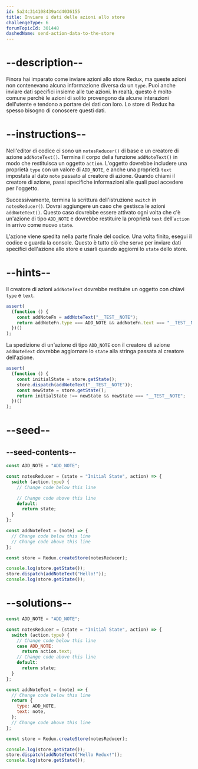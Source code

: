 ```yaml
---
id: 5a24c314108439a4d4036155
title: Inviare i dati delle azioni allo store
challengeType: 6
forumTopicId: 301448
dashedName: send-action-data-to-the-store
---
```


# --description--

Finora hai imparato come inviare azioni allo store Redux, ma queste azioni non contenevano alcuna informazione diversa da un `type`. Puoi anche inviare dati specifici insieme alle tue azioni. In realtà, questo è molto comune perché le azioni di solito provengono da alcune interazioni dell'utente e tendono a portare dei dati con loro. Lo store di Redux ha spesso bisogno di conoscere questi dati.

# --instructions--

Nell'editor di codice ci sono un `notesReducer()` di base e un creatore di azione `addNoteText()`. Termina il corpo della funzione `addNoteText()` in modo che restituisca un oggetto `action`. L'oggetto dovrebbe includere una proprietà `type` con un valore di `ADD_NOTE`, e anche una proprietà `text` impostata al dato `note` passato al creatore di azione. Quando chiami il creatore di azione, passi specifiche informazioni alle quali puoi accedere per l'oggetto.

Successivamente, termina la scrittura dell'istruzione `switch` in `notesReducer()`. Dovrai aggiungere un caso che gestisca le azioni `addNoteText()`. Questo caso dovrebbe essere attivato ogni volta che c'è un'azione di tipo `ADD_NOTE` e dovrebbe restituire la proprietà `text` dell'`action` in arrivo come nuovo `state`.

L'azione viene spedita nella parte finale del codice. Una volta finito, esegui il codice e guarda la console. Questo è tutto ciò che serve per inviare dati specifici dell'azione allo store e usarli quando aggiorni lo `state` dello store.

# --hints--

Il creatore di azioni `addNoteText` dovrebbe restituire un oggetto con chiavi `type` e `text`.

```js
assert(
  (function () {
    const addNoteFn = addNoteText("__TEST__NOTE");
    return addNoteFn.type === ADD_NOTE && addNoteFn.text === "__TEST__NOTE";
  })()
);
```

La spedizione di un'azione di tipo `ADD_NOTE` con il creatore di azione `addNoteText` dovrebbe aggiornare lo `state` alla stringa passata al creatore dell'azione.

```js
assert(
  (function () {
    const initialState = store.getState();
    store.dispatch(addNoteText("__TEST__NOTE"));
    const newState = store.getState();
    return initialState !== newState && newState === "__TEST__NOTE";
  })()
);
```

# --seed--

## --seed-contents--

```js
const ADD_NOTE = "ADD_NOTE";

const notesReducer = (state = "Initial State", action) => {
  switch (action.type) {
    // Change code below this line

    // Change code above this line
    default:
      return state;
  }
};

const addNoteText = (note) => {
  // Change code below this line
  // Change code above this line
};

const store = Redux.createStore(notesReducer);

console.log(store.getState());
store.dispatch(addNoteText("Hello!"));
console.log(store.getState());
```

# --solutions--

```js
const ADD_NOTE = "ADD_NOTE";

const notesReducer = (state = "Initial State", action) => {
  switch (action.type) {
    // Change code below this line
    case ADD_NOTE:
      return action.text;
    // Change code above this line
    default:
      return state;
  }
};

const addNoteText = (note) => {
  // Change code below this line
  return {
    type: ADD_NOTE,
    text: note,
  };
  // Change code above this line
};

const store = Redux.createStore(notesReducer);

console.log(store.getState());
store.dispatch(addNoteText("Hello Redux!"));
console.log(store.getState());
```
